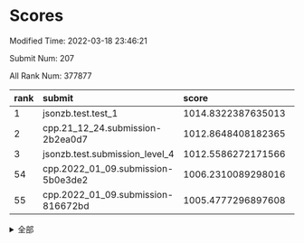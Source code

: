 # Scores

Modified Time: 2022-03-18 23:46:21

Submit Num: 207

All Rank Num: 377877

| rank |               submit               |       score        |       sigma        | pk_num |
| :--- | :--------------------------------- | :----------------- | :----------------- | :----- |
| 1    | jsonzb.test.test_1                 | 1014.8322387635013 | 0.8485016074015198 | 7301   |
| 2    | cpp.21_12_24.submission-2b2ea0d7   | 1012.8648408182365 | 0.7954778206736532 | 7304   |
| 3    | jsonzb.test.submission_level_4     | 1012.5586272171566 | 0.7823767503845829 | 7306   |
| 54   | cpp.2022_01_09.submission-5b0e3de2 | 1006.2310089298016 | 0.7183827438784214 | 7295   |
| 55   | cpp.2022_01_09.submission-816672bd | 1005.4777296897608 | 0.7286363472098843 | 7301   |


<details>
<summary>全部</summary>

| rank |                 submit                 |       score        |       sigma        | pk_num |
| :--- | :------------------------------------- | :----------------- | :----------------- | :----- |
| 1    | jsonzb.test.test_1                     | 1014.8322387635013 | 0.8485016074015198 | 7301   |
| 2    | cpp.21_12_24.submission-2b2ea0d7       | 1012.8648408182365 | 0.7954778206736532 | 7304   |
| 3    | jsonzb.test.submission_level_4         | 1012.5586272171566 | 0.7823767503845829 | 7306   |
| 4    | gobigger.level_3.submission_level_3_36 | 1011.9615022021203 | 0.7881267809196779 | 7301   |
| 5    | gobigger.level_3.submission_level_3_24 | 1011.7987207792323 | 0.749705537274376  | 7306   |
| 6    | gobigger.level_3.submission_level_3_14 | 1011.4652230770834 | 0.7702623161748948 | 7300   |
| 7    | gobigger.level_3.submission_level_3_18 | 1011.0166452098014 | 0.748632514247565  | 7302   |
| 8    | gobigger.level_3.submission_level_3_33 | 1010.9525382778758 | 0.7556580716617279 | 7306   |
| 9    | gobigger.level_3.submission_level_3_25 | 1010.7604199047071 | 0.7797697910132438 | 7303   |
| 10   | gobigger.level_3.submission_level_3_16 | 1010.6945899087889 | 0.7690767800238861 | 7303   |
| 11   | gobigger.level_3.submission_level_3_37 | 1010.6889675976369 | 0.760710253809713  | 7298   |
| 12   | gobigger.level_3.submission_level_3_7  | 1010.6809982750692 | 0.7683762121257869 | 7305   |
| 13   | gobigger.level_3.submission_level_3_11 | 1010.6032524835496 | 0.7699240497100132 | 7298   |
| 14   | gobigger.level_3.submission_level_3_38 | 1010.553818426766  | 0.7498361254771594 | 7295   |
| 15   | gobigger.level_3.submission_level_3_21 | 1010.4663303858837 | 0.7575267552053384 | 7309   |
| 16   | gobigger.level_3.submission_level_3_46 | 1010.4384181813783 | 0.7743982087568759 | 7300   |
| 17   | gobigger.level_3.submission_level_3_3  | 1010.4223163816437 | 0.7653195505915016 | 7301   |
| 18   | gobigger.level_3.submission_level_3_47 | 1010.4154629425012 | 0.7515233975556999 | 7298   |
| 19   | gobigger.level_3.submission_level_3_0  | 1010.4007985837474 | 0.7331747229696096 | 7307   |
| 20   | gobigger.level_3.submission_level_3_42 | 1010.3229964202771 | 0.7723204872243721 | 7303   |
| 21   | gobigger.level_3.submission_level_3_44 | 1010.313807267659  | 0.7847626838312309 | 7304   |
| 22   | gobigger.level_3.submission_level_3_43 | 1010.2726040371366 | 0.7730482719662564 | 7301   |
| 23   | gobigger.level_3.submission_level_3_28 | 1010.2590678160526 | 0.7784155083665804 | 7299   |
| 24   | gobigger.level_3.submission_level_3_6  | 1010.1988627570598 | 0.7560819005646815 | 7302   |
| 25   | gobigger.level_3.submission_level_3_17 | 1010.1618522093448 | 0.7558418179104704 | 7296   |
| 26   | gobigger.level_3.submission_level_3_5  | 1010.1488183966943 | 0.7595156834323342 | 7303   |
| 27   | gobigger.level_3.submission_level_3_26 | 1010.0610649637648 | 0.7652818929819102 | 7302   |
| 28   | gobigger.level_3.submission_level_3_22 | 1010.0286807948088 | 0.7582710416585678 | 7302   |
| 29   | gobigger.level_3.submission_level_3_49 | 1009.9830815356869 | 0.7540146582813266 | 7302   |
| 30   | gobigger.level_3.submission_level_3_13 | 1009.9820939634585 | 0.7546622332414731 | 7304   |
| 31   | gobigger.level_3.submission_level_3_10 | 1009.9614066509423 | 0.7686165775931735 | 7303   |
| 32   | gobigger.level_3.submission_level_3_9  | 1009.9601830295721 | 0.7731564602481262 | 7294   |
| 33   | gobigger.level_3.submission_level_3_40 | 1009.9564025730629 | 0.7679857365552689 | 7306   |
| 34   | gobigger.level_3.submission_level_3_35 | 1009.909925013649  | 0.7428053890932876 | 7306   |
| 35   | gobigger.level_3.submission_level_3_27 | 1009.8291425164987 | 0.7470616190986727 | 7303   |
| 36   | gobigger.level_3.submission_level_3_20 | 1009.8151114694026 | 0.7636229798234856 | 7304   |
| 37   | gobigger.level_3.submission_level_3_32 | 1009.6872202130286 | 0.74566395405579   | 7303   |
| 38   | gobigger.level_3.submission_level_3_8  | 1009.6486734565254 | 0.74523443707189   | 7303   |
| 39   | gobigger.level_3.submission_level_3_39 | 1009.5757334048983 | 0.7725923948465865 | 7305   |
| 40   | gobigger.level_3.submission_level_3_34 | 1009.5722149028668 | 0.7550325680531854 | 7304   |
| 41   | gobigger.level_3.submission_level_3_45 | 1009.4938452884401 | 0.7496096010066073 | 7300   |
| 42   | gobigger.level_3.submission_level_3_2  | 1009.4561598282429 | 0.7554278626444091 | 7303   |
| 43   | gobigger.level_3.submission_level_3_41 | 1009.4430617565151 | 0.7376477773953499 | 7299   |
| 44   | gobigger.level_3.submission_level_3_29 | 1009.3971618910672 | 0.76316975250049   | 7304   |
| 45   | gobigger.level_3.submission_level_3_12 | 1009.297894526635  | 0.7479374868575153 | 7304   |
| 46   | gobigger.level_3.submission_level_3_15 | 1009.262192537631  | 0.7512878607529173 | 7302   |
| 47   | gobigger.level_3.submission_level_3_4  | 1009.2483533190515 | 0.7679153507287508 | 7300   |
| 48   | gobigger.level_3.submission_level_3_30 | 1009.1555692414661 | 0.7402411103043891 | 7298   |
| 49   | gobigger.level_3.submission_level_3_31 | 1009.139922861281  | 0.7490081351890518 | 7299   |
| 50   | gobigger.level_3.submission_level_3_19 | 1008.8659728519847 | 0.7446895802230992 | 7300   |
| 51   | gobigger.level_3.submission_level_3_23 | 1008.8251852100709 | 0.7472735275288356 | 7298   |
| 52   | gobigger.level_3.submission_level_3_1  | 1008.6256140968791 | 0.7527239438804669 | 7300   |
| 53   | gobigger.level_3.submission_level_3_48 | 1008.5725949498903 | 0.7526138263503316 | 7301   |
| 54   | cpp.2022_01_09.submission-5b0e3de2     | 1006.2310089298016 | 0.7183827438784214 | 7295   |
| 55   | cpp.2022_01_09.submission-816672bd     | 1005.4777296897608 | 0.7286363472098843 | 7301   |
| 56   | gobigger.level_1.submission_level_1_37 | 1004.9236861040611 | 0.7214664486224921 | 7300   |
| 57   | gobigger.level_1.submission_level_1_2  | 1004.9058124876477 | 0.7148540405459688 | 7300   |
| 58   | gobigger.level_1.submission_level_1_32 | 1004.6656989772722 | 0.7361196083476379 | 7302   |
| 59   | gobigger.level_1.submission_level_1_48 | 1004.61693835896   | 0.709728342606941  | 7301   |
| 60   | gobigger.level_1.submission_level_1_45 | 1004.2507669498636 | 0.7254472403411862 | 7307   |
| 61   | gobigger.level_1.submission_level_1_30 | 1004.1589485387512 | 0.7175659942905073 | 7300   |
| 62   | gobigger.level_1.submission_level_1_18 | 1004.1379456268083 | 0.7287567964337667 | 7303   |
| 63   | gobigger.level_1.submission_level_1_20 | 1004.0874932178087 | 0.7440294537000691 | 7300   |
| 64   | gobigger.level_1.submission_level_1_5  | 1004.0726655614494 | 0.7319233349215398 | 7300   |
| 65   | gobigger.level_1.submission_level_1_15 | 1004.0667861342255 | 0.7013781642924395 | 7304   |
| 66   | gobigger.level_1.submission_level_1_36 | 1003.9748916151648 | 0.7225162417449017 | 7305   |
| 67   | gobigger.level_1.submission_level_1_49 | 1003.9192748618225 | 0.711526989583393  | 7301   |
| 68   | gobigger.level_1.submission_level_1_28 | 1003.8979323541535 | 0.7268972158626957 | 7304   |
| 69   | gobigger.level_1.submission_level_1_43 | 1003.8612731796513 | 0.7221452252718227 | 7303   |
| 70   | gobigger.level_1.submission_level_1_26 | 1003.802560214732  | 0.717234117544047  | 7300   |
| 71   | gobigger.level_1.submission_level_1_19 | 1003.7928773731641 | 0.7217654408063496 | 7297   |
| 72   | gobigger.level_1.submission_level_1_9  | 1003.7229706511059 | 0.7075101399259919 | 7306   |
| 73   | gobigger.level_1.submission_level_1_44 | 1003.6734060098781 | 0.7249140998188806 | 7301   |
| 74   | gobigger.level_1.submission_level_1_17 | 1003.5573478284707 | 0.7135646811541898 | 7300   |
| 75   | gobigger.level_1.submission_level_1_46 | 1003.4383827936713 | 0.7243255457981606 | 7298   |
| 76   | gobigger.level_1.submission_level_1_34 | 1003.4007229946736 | 0.7244697157563429 | 7303   |
| 77   | gobigger.level_1.submission_level_1_11 | 1003.3745092288808 | 0.7113420902484898 | 7304   |
| 78   | gobigger.level_1.submission_level_1_27 | 1003.3296189717288 | 0.7118179366228138 | 7300   |
| 79   | gobigger.level_1.submission_level_1_16 | 1003.3016092049993 | 0.7272848446813628 | 7304   |
| 80   | gobigger.level_1.submission_level_1_24 | 1003.2489699784079 | 0.7172016981015035 | 7304   |
| 81   | gobigger.level_1.submission_level_1_21 | 1003.2451888807059 | 0.7129955971382803 | 7300   |
| 82   | gobigger.level_1.submission_level_1_38 | 1003.2263318742639 | 0.7238610070924762 | 7303   |
| 83   | gobigger.level_1.submission_level_1_1  | 1003.2141729309408 | 0.7252040963986365 | 7301   |
| 84   | gobigger.level_1.submission_level_1_33 | 1003.1973568072381 | 0.7157606015873218 | 7304   |
| 85   | gobigger.level_1.submission_level_1_39 | 1003.1924218378055 | 0.7245102921183527 | 7299   |
| 86   | gobigger.level_1.submission_level_1_40 | 1003.178272412618  | 0.7058020140626036 | 7293   |
| 87   | gobigger.level_1.submission_level_1_14 | 1003.1280121912357 | 0.7159213761423763 | 7305   |
| 88   | gobigger.level_1.submission_level_1_10 | 1003.0549932402412 | 0.7199205131530684 | 7302   |
| 89   | gobigger.level_1.submission_level_1_25 | 1003.052803328367  | 0.7371488616372258 | 7300   |
| 90   | gobigger.level_1.submission_level_1_31 | 1003.0313673395783 | 0.719397285552432  | 7300   |
| 91   | gobigger.level_1.submission_level_1_13 | 1002.9841960200937 | 0.718878198937774  | 7304   |
| 92   | gobigger.level_1.submission_level_1_22 | 1002.9671655145357 | 0.7181721154643506 | 7302   |
| 93   | gobigger.level_1.submission_level_1_35 | 1002.9044960764177 | 0.7156386649451223 | 7302   |
| 94   | gobigger.level_1.submission_level_1_0  | 1002.8984750133274 | 0.7127439507352008 | 7302   |
| 95   | gobigger.level_1.submission_level_1_6  | 1002.8944396143102 | 0.7149543119739208 | 7305   |
| 96   | gobigger.level_1.submission_level_1_23 | 1002.853630387331  | 0.7193127004287508 | 7301   |
| 97   | gobigger.level_1.submission_level_1_7  | 1002.8371194823883 | 0.7110183562342677 | 7300   |
| 98   | gobigger.level_1.submission_level_1_41 | 1002.8353097108673 | 0.7184641032461061 | 7304   |
| 99   | gobigger.level_1.submission_level_1_47 | 1002.720988265195  | 0.7150154793587373 | 7303   |
| 100  | gobigger.level_1.submission_level_1_8  | 1002.6485266926661 | 0.7170308600082449 | 7297   |
| 101  | gobigger.level_1.submission_level_1_42 | 1002.6236267804694 | 0.7030159230435726 | 7301   |
| 102  | gobigger.level_1.submission_level_1_12 | 1002.6171425950757 | 0.7122867915664303 | 7302   |
| 103  | gobigger.level_1.submission_level_1_29 | 1002.3583925009867 | 0.7127584713226739 | 7300   |
| 104  | gobigger.level_1.submission_level_1_3  | 1002.3388968624603 | 0.7188055822028238 | 7303   |
| 105  | gobigger.level_1.submission_level_1_4  | 1001.4698626896906 | 0.7114867881663345 | 7308   |
| 106  | gobigger.random.submission_random_42   | 997.8545027377265  | 0.7129716984256086 | 7301   |
| 107  | gobigger.random.submission_random_11   | 997.0610909555269  | 0.7080592033314778 | 7297   |
| 108  | gobigger.random.submission_random_5    | 997.0408647766463  | 0.6964152905371322 | 7304   |
| 109  | gobigger.random.submission_random_18   | 997.0263917448124  | 0.714460901879487  | 7304   |
| 110  | gobigger.random.submission_random_31   | 997.0148110829726  | 0.7131009244633105 | 7305   |
| 111  | gobigger.random.submission_random_30   | 997.0079470216173  | 0.7086751725853294 | 7299   |
| 112  | gobigger.random.submission_random_49   | 996.9867774101223  | 0.7023767801266669 | 7300   |
| 113  | gobigger.random.submission_random_27   | 996.5055892474026  | 0.7212683514841317 | 7308   |
| 114  | gobigger.random.submission_random_7    | 996.4821441100055  | 0.706573357756529  | 7300   |
| 115  | gobigger.random.submission_random_36   | 996.4562139624159  | 0.7111101574230013 | 7300   |
| 116  | gobigger.random.submission_random_6    | 996.3157042620427  | 0.7298022966008649 | 7303   |
| 117  | gobigger.random.submission_random_0    | 996.2961900100177  | 0.7091687395703437 | 7291   |
| 118  | gobigger.random.submission_random_45   | 996.2871636803642  | 0.705751275521845  | 7304   |
| 119  | gobigger.random.submission_random_44   | 996.2836806733685  | 0.7145058437418979 | 7302   |
| 120  | gobigger.random.submission_random_34   | 996.2777031434927  | 0.7246544486078179 | 7297   |
| 121  | gobigger.random.submission_random_47   | 996.1621880477729  | 0.7085153822057593 | 7296   |
| 122  | gobigger.random.submission_random_39   | 996.1443451142494  | 0.6992458898856673 | 7302   |
| 123  | gobigger.random.submission_random_2    | 996.1257471839654  | 0.7163537621271994 | 7304   |
| 124  | gobigger.random.submission_random_12   | 996.124160996208   | 0.7069717919651699 | 7300   |
| 125  | gobigger.random.submission_random_25   | 996.1026751226034  | 0.7255981415494389 | 7304   |
| 126  | gobigger.random.submission_random_23   | 996.0275861363073  | 0.7120795469303979 | 7307   |
| 127  | gobigger.random.submission_random_32   | 995.9867622723431  | 0.7171236760690168 | 7300   |
| 128  | gobigger.random.submission_random_4    | 995.9260380023002  | 0.7334299155192915 | 7303   |
| 129  | gobigger.random.submission_random_35   | 995.9214002115071  | 0.7180418686767807 | 7302   |
| 130  | gobigger.random.submission_random_15   | 995.9027827014484  | 0.7171646131657928 | 7303   |
| 131  | gobigger.random.submission_random_14   | 995.874490144314   | 0.7115451221337675 | 7303   |
| 132  | gobigger.random.submission_random_17   | 995.8416077208242  | 0.7109122175365328 | 7304   |
| 133  | gobigger.random.submission_random_40   | 995.8176650029407  | 0.6976522060502657 | 7297   |
| 134  | gobigger.random.submission_random_26   | 995.7502475534942  | 0.7187657525185002 | 7305   |
| 135  | gobigger.random.submission_random_9    | 995.7058657715903  | 0.7064396361394752 | 7302   |
| 136  | gobigger.random.submission_random_3    | 995.6624537546063  | 0.7090878307624928 | 7304   |
| 137  | gobigger.random.submission_random_37   | 995.6619853182555  | 0.7087246610816442 | 7300   |
| 138  | gobigger.random.submission_random_16   | 995.6278357917442  | 0.7220587220171327 | 7305   |
| 139  | gobigger.random.submission_random_33   | 995.6168177823008  | 0.7108541077787491 | 7302   |
| 140  | gobigger.random.submission_random_20   | 995.5840753781727  | 0.7150682364174975 | 7300   |
| 141  | gobigger.random.submission_random_48   | 995.4914442188324  | 0.7061250599221498 | 7301   |
| 142  | gobigger.random.submission_random_29   | 995.4661217303203  | 0.7240760407243494 | 7307   |
| 143  | gobigger.random.submission_random_13   | 995.452558657206   | 0.6996007857187331 | 7303   |
| 144  | gobigger.random.submission_random_28   | 995.4391005940704  | 0.7126042324952009 | 7303   |
| 145  | gobigger.random.submission_random_19   | 995.354887877475   | 0.729855573578323  | 7302   |
| 146  | gobigger.random.submission_random_24   | 995.3413508649508  | 0.7190691385079649 | 7300   |
| 147  | gobigger.random.submission_random_1    | 995.3342125741036  | 0.7017445628126511 | 7302   |
| 148  | gobigger.random.submission_random_38   | 995.311212004652   | 0.7109852528104778 | 7303   |
| 149  | gobigger.random.submission_random_46   | 995.1835050725164  | 0.7228859764641    | 7306   |
| 150  | gobigger.random.submission_random_8    | 995.1791645339274  | 0.7122914128404654 | 7306   |
| 151  | gobigger.random.submission_random_41   | 995.171713594657   | 0.7077478338357136 | 7305   |
| 152  | gobigger.random.submission_random_10   | 995.1189163967048  | 0.718612224473104  | 7302   |
| 153  | gobigger.random.submission_random_43   | 995.0828700852614  | 0.7074595675355795 | 7298   |
| 154  | gobigger.random.submission_random_21   | 995.0212460488399  | 0.7118340392440973 | 7302   |
| 155  | gobigger.random.submission_random_22   | 994.9707524945646  | 0.7157841571916589 | 7307   |
| 156  | gobigger.level_2.submission_level_2_43 | 993.2162913825636  | 0.732377301771957  | 7305   |
| 157  | gobigger.level_2.submission_level_2_39 | 993.1504765296885  | 0.7393749685276028 | 7301   |
| 158  | gobigger.level_2.submission_level_2_10 | 993.0369038816367  | 0.742593062626165  | 7302   |
| 159  | gobigger.level_2.submission_level_2_13 | 993.0154598314124  | 0.7345980399930063 | 7299   |
| 160  | gobigger.level_2.submission_level_2_14 | 992.955340346208   | 0.7384194598522651 | 7299   |
| 161  | gobigger.level_2.submission_level_2_37 | 992.8918264552641  | 0.7433571249201713 | 7302   |
| 162  | gobigger.level_2.submission_level_2_46 | 992.7389688036894  | 0.7346465773849271 | 7307   |
| 163  | gobigger.level_2.submission_level_2_36 | 992.632434753149   | 0.7453243152198277 | 7304   |
| 164  | gobigger.level_2.submission_level_2_42 | 992.6250045587747  | 0.7362402578314943 | 7298   |
| 165  | gobigger.level_2.submission_level_2_49 | 992.5976309083901  | 0.7350038479443338 | 7302   |
| 166  | gobigger.level_2.submission_level_2_47 | 992.569504376509   | 0.7335073061654895 | 7298   |
| 167  | gobigger.level_2.submission_level_2_26 | 992.5542553205104  | 0.7548488844583516 | 7301   |
| 168  | gobigger.level_2.submission_level_2_17 | 992.5237741369704  | 0.755174800178247  | 7302   |
| 169  | gobigger.level_2.submission_level_2_7  | 992.4757810914475  | 0.7404299280408335 | 7303   |
| 170  | gobigger.level_2.submission_level_2_0  | 992.305977975596   | 0.736662681177012  | 7301   |
| 171  | gobigger.level_2.submission_level_2_9  | 992.2707739503329  | 0.738373984033651  | 7304   |
| 172  | gobigger.level_2.submission_level_2_11 | 992.2040740985808  | 0.7426326681420111 | 7303   |
| 173  | gobigger.level_2.submission_level_2_18 | 992.1965941996679  | 0.7629479977829549 | 7299   |
| 174  | gobigger.level_2.submission_level_2_16 | 992.1275376926611  | 0.7479408444913073 | 7306   |
| 175  | gobigger.level_2.submission_level_2_24 | 992.0887698652592  | 0.7441701614494749 | 7296   |
| 176  | gobigger.level_2.submission_level_2_15 | 992.0602649405384  | 0.7684007733007752 | 7304   |
| 177  | gobigger.level_2.submission_level_2_29 | 992.0528602668371  | 0.7358211989369348 | 7306   |
| 178  | gobigger.level_2.submission_level_2_35 | 991.9691631462836  | 0.750319505571357  | 7299   |
| 179  | gobigger.level_2.submission_level_2_1  | 991.9640359060547  | 0.7361575705613317 | 7302   |
| 180  | gobigger.level_2.submission_level_2_22 | 991.8883854617598  | 0.7461332018422816 | 7309   |
| 181  | gobigger.level_2.submission_level_2_19 | 991.8809067802274  | 0.7430600813118171 | 7300   |
| 182  | gobigger.level_2.submission_level_2_44 | 991.8492884573517  | 0.7630510360799562 | 7294   |
| 183  | gobigger.level_2.submission_level_2_28 | 991.8212484156062  | 0.7683098930195946 | 7303   |
| 184  | gobigger.level_2.submission_level_2_34 | 991.8134484498634  | 0.747177732140532  | 7301   |
| 185  | gobigger.level_2.submission_level_2_25 | 991.8079678849729  | 0.7436767622923478 | 7301   |
| 186  | gobigger.level_2.submission_level_2_3  | 991.7661031889254  | 0.7321107036843576 | 7301   |
| 187  | gobigger.level_2.submission_level_2_6  | 991.7639021804033  | 0.7703314736265119 | 7306   |
| 188  | gobigger.level_2.submission_level_2_12 | 991.6931945173815  | 0.7738055133450916 | 7306   |
| 189  | gobigger.level_2.submission_level_2_41 | 991.6931743683806  | 0.739499992852072  | 7300   |
| 190  | gobigger.level_2.submission_level_2_48 | 991.6678811235385  | 0.7573759354491472 | 7302   |
| 191  | gobigger.level_2.submission_level_2_38 | 991.6527499425247  | 0.7539565101001984 | 7306   |
| 192  | gobigger.level_2.submission_level_2_33 | 991.6157343811116  | 0.7409478639044698 | 7307   |
| 193  | gobigger.level_2.submission_level_2_21 | 991.5765097521133  | 0.7511237717035789 | 7299   |
| 194  | gobigger.level_2.submission_level_2_45 | 991.5408406141536  | 0.7347679412334875 | 7305   |
| 195  | gobigger.level_2.submission_level_2_30 | 991.5366694367079  | 0.7533879607171954 | 7302   |
| 196  | gobigger.level_2.submission_level_2_2  | 991.1881567980591  | 0.7425603520885975 | 7308   |
| 197  | gobigger.level_2.submission_level_2_27 | 991.0567984415899  | 0.7466767004842345 | 7306   |
| 198  | gobigger.level_2.submission_level_2_40 | 991.0261136197523  | 0.7776756021074848 | 7301   |
| 199  | gobigger.level_2.submission_level_2_4  | 991.0055279367134  | 0.7565442296362521 | 7303   |
| 200  | gobigger.level_2.submission_level_2_32 | 990.9042647518538  | 0.7585889495073559 | 7302   |
| 201  | gobigger.level_2.submission_level_2_5  | 990.8362797370472  | 0.7485388647338955 | 7301   |
| 202  | gobigger.level_2.submission_level_2_20 | 990.7799043465648  | 0.7543797894393285 | 7305   |
| 203  | gobigger.level_2.submission_level_2_23 | 990.6937550031583  | 0.7489034623105638 | 7299   |
| 204  | gobigger.level_2.submission_level_2_31 | 990.6689803706811  | 0.7544586960316161 | 7304   |
| 205  | gobigger.level_2.submission_level_2_8  | 990.6301651251603  | 0.7621576044080642 | 7301   |
| 206  | gobigger.none.submission_none_0        | 975.9087304069026  | 1.4255018117108753 | 7300   |
| 207  | gobigger.none.submission_none_1        | 974.9065335343504  | 1.5415781387164775 | 7307   |

</details>